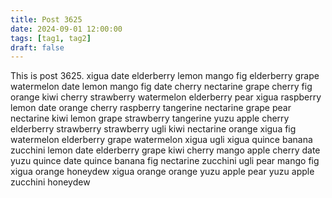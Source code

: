 ```yaml
---
title: Post 3625
date: 2024-09-01 12:00:00
tags: [tag1, tag2]
draft: false
---
```

This is post 3625.
xigua
date
elderberry
lemon
mango
fig
elderberry
grape
watermelon
date
lemon
mango
fig
date
cherry
nectarine
grape
cherry
fig
orange
kiwi
cherry
strawberry
watermelon
elderberry
pear
xigua
raspberry
lemon
date
orange
cherry
raspberry
tangerine
nectarine
grape
pear
nectarine
kiwi
lemon
grape
strawberry
tangerine
yuzu
apple
cherry
elderberry
strawberry
strawberry
ugli
kiwi
nectarine
orange
xigua
fig
watermelon
elderberry
grape
watermelon
xigua
ugli
xigua
quince
banana
zucchini
lemon
date
elderberry
grape
kiwi
cherry
mango
apple
cherry
date
yuzu
quince
date
quince
banana
fig
nectarine
zucchini
ugli
pear
mango
fig
xigua
orange
honeydew
xigua
orange
orange
yuzu
apple
pear
yuzu
apple
zucchini
honeydew
